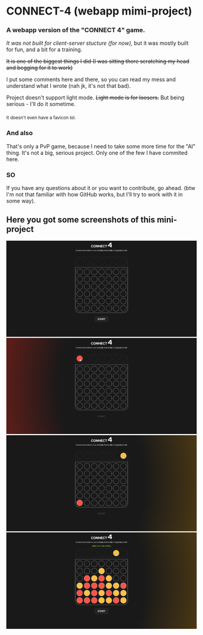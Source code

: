 # CONNECT-4 (webapp mimi-project)
### A webapp version of the "CONNECT 4" game.
*It was not built for client-server stucture (for now),*
but it was mostly built for fun, and a bit for a training.

~~It is one of the biggest things I did (I was sitting there scratching my head and begging for it to work)~~

I put some comments here and there, so you can read my mess and understand what I wrote (nah jk, it's not that bad).

Project doesn't support light mode. ~~Light mode is for loosers.~~
But being serious - I'll do it sometime.

<sub>It doesn't even have a favicon lol.</sub>

### And also
That's only a PvP game, because I need to take some more time for the "AI" thing.
It's not a big, serious project. Only one of the few I have commited here.


### SO
If you have any questions about it or you want to contribute, go ahead.
(btw I'm not that familiar with how GitHub works, but I'll try to work with it in some way).

## Here you got some screenshots of this mini-project
![game before start](/screenshots/1.png)
![red token](/screenshots/2.png)
![yellow token](/screenshots/3.png)
![win](/screenshots/4.png)